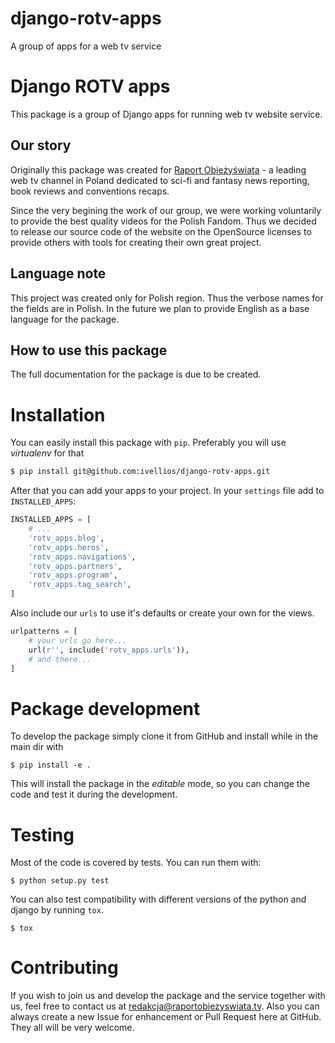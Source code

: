 # django-rotv-apps
A group of apps for a web tv service

# Django ROTV apps

This package is a group of Django apps for running web tv website service.

## Our story

Originally this package was created for [Raport Obieżyświata](http://raportobiezyswiata.tv>) - a leading web tv channel
in Poland dedicated to sci-fi and fantasy news reporting, book reviews and conventions recaps.

Since the very begining the work of our group, we were working voluntarily to provide the best quality videos for
the Polish Fandom. Thus we decided to release our source code of the website on the OpenSource licenses to provide
others with tools for creating their own great project.

## Language note

This project was created only for Polish region. Thus the verbose names for the fields are in Polish. In the future we plan to provide English as a base language for the package.

## How to use this package

The full documentation for the package is due to be created.

# Installation

You can easily install this package with `pip`. Preferably you will use _virtualenv_ for that

```bash
$ pip install git@github.com:ivellios/django-rotv-apps.git
```

After that you can add your apps to your project. In your `settings` file add to `INSTALLED_APPS`:

```python
INSTALLED_APPS = [
    # ...
    'rotv_apps.blog',
    'rotv_apps.heros',
    'rotv_apps.navigations',
    'rotv_apps.partners',
    'rotv_apps.program',
    'rotv_apps.tag_search',
]
```

Also include our `urls` to use it's defaults or create your own for the views.

```python
urlpatterns = [
    # your urls go here...
    url(r'', include('rotv_apps.urls')),
    # and there...
]
```

# Package development

To develop the package simply clone it from GitHub and install while in the main dir with

```
$ pip install -e .
```

This will install the package in the _editable_ mode, so you can change the code and test it during the development.

# Testing

Most of the code is covered by tests. You can run them with:

```
$ python setup.py test
```

You can also test compatibility with different versions of the python and django by running `tox`.

```
$ tox
```

# Contributing

If you wish to join us and develop the package and the service together with us, feel free to contact us at [redakcja@raportobiezyswiata.tv](mailto:redakcja@raportobiezyswiata.tv). Also you can always create a new Issue for enhancement or Pull Request here at GitHub. They all will be very welcome.
